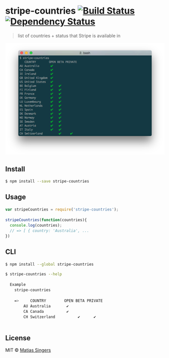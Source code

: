 # stripe-countries [![Build Status](http://img.shields.io/travis/matiassingers/stripe-countries.svg?style=flat-square)](https://travis-ci.org/matiassingers/stripe-countries) [![Dependency Status](http://img.shields.io/gemnasium/matiassingers/stripe-countries.svg?style=flat-square)](https://gemnasium.com/matiassingers/stripe-countries)
> list of countries + status that Stripe is available in


![screenshot](screenshot.png)


## Install

```sh
$ npm install --save stripe-countries
```


## Usage

```js
var stripeCountries = require('stripe-countries');

stripeCountries(function(countries){
  console.log(countries);
  // => [ { country: 'Australia', ...
})

```


## CLI

```sh
$ npm install --global stripe-countries
```

```sh
$ stripe-countries --help

  Example
    stripe-countries

    =>     COUNTRY        OPEN BETA PRIVATE
        AU Australia       ✔
        CA Canada          ✔
        CH Switzerland          ✔      ✔
    
```


## License

MIT © [Matias Singers](http://mts.io)
